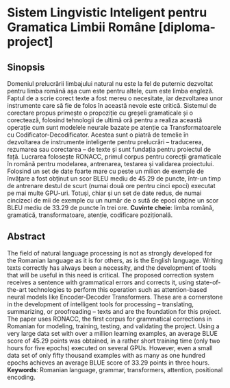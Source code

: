# Sistem Lingvistic Inteligent pentru Gramatica Limbii Române [diploma-project]

## Sinopsis

Domeniul prelucrării limbajului natural nu este la fel de puternic dezvoltat pentru limba română așa cum este pentru altele, cum este limba engleză. Faptul de a scrie corect texte a fost mereu o necesitate, iar dezvoltarea unor instrumente care să fie de folos în această nevoie este critică. Sistemul de corectare propus primește o propoziție cu greșeli gramaticale și o corectează, folosind tehnologii de ultimă oră pentru a realiza această operație cum sunt modelele neurale bazate pe atenție ca Transformatoarele cu Codificator-Decodificator. Acestea sunt o piatră de temelie în dezvoltarea de instrumente inteligente pentru prelucrări – traducerea, rezumarea sau corectarea – de texte și sunt fundația pentru proiectul de față. Lucrarea folosește RONACC, primul corpus pentru corecții gramaticale în română pentru modelarea, antrenarea, testarea și validarea proiectului. Folosind un set de date foarte mare cu peste un milion de exemple de învățare a fost obținut un scor BLEU mediu de 45.29 de puncte, într-un timp de antrenare destul de scurt (numai două ore pentru cinci epoci) executat pe mai multe GPU-uri. Totuși, chiar și un set de date redus, de numai cincizeci de mii de exemple cu un număr de o sută de epoci obține un scor BLEU mediu de 33.29 de puncte în trei ore. **Cuvinte cheie**: limba română, gramatică, transformatoare, atenție, codificare pozițională.

## Abstract

The field of natural language processing is not as strongly developed for the Romanian language as it is for others, as is the English language. Writing texts correctly has always been a necessity, and the development of tools that will be useful in this need is critical. The proposed correction system receives a sentence with grammatical errors and corrects it, using state-of-the-art technologies to perform this operation such as attention-based neural models like Encoder-Decoder Transformers. These are a cornerstone in the development of intelligent tools for processing – translating, summarizing, or proofreading – texts and are the foundation for this project. The paper uses RONACC, the first corpus for grammatical corrections in Romanian for modeling, training, testing, and validating the project. Using a very large data set with over a million learning examples, an average BLUE score of 45.29 points was obtained, in a rather short training time (only two hours for five epochs) executed on several GPUs. However, even a small data set of only fifty thousand examples with as many as one hundred epochs achieves an average BLUE score of 33.29 points in three hours. **Keywords**: Romanian language, grammar, transformers, attention, positional encoding.
